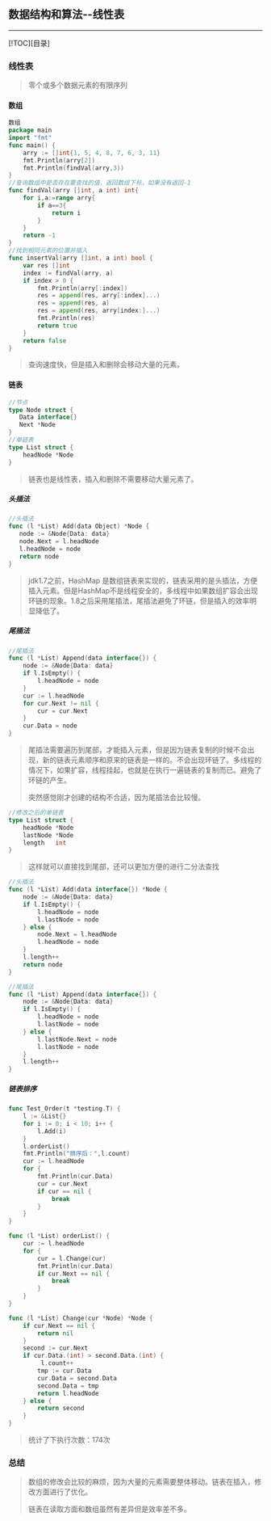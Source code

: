 ## 数据结构和算法--线性表

---

[!TOC][目录]

### 线性表

> 零个或多个数据元素的有限序列

#### 数组

```go
数组
package main
import "fmt"
func main() {
	arry := []int{1, 5, 4, 8, 7, 6, 3, 11}
	fmt.Println(arry[2])
	fmt.Println(findVal(arry,3))
}
//查询数组中是否存在要查找的值，返回数组下标，如果没有返回-1
func findVal(arry []int, a int) int{
	for i,a:=range arry{
		if a==3{
			return i
		}
	}
	return -1
}
//找到相同元素的位置并插入
func insertVal(arry []int, a int) bool {
	var res []int
	index := findVal(arry, a)
	if index > 0 {
		fmt.Println(arry[:index])
		res = append(res, arry[:index]...)
		res = append(res, a)
		res = append(res, arry[index:]...)
		fmt.Println(res)
		return true
	}
	return false
}
```

> 查询速度快，但是插入和删除会移动大量的元素。

#### 链表

```go
//节点
type Node struct {
   Data interface{} 
   Next *Node  
}
//单链表
type List struct {
	headNode *Node 
}
```

> 链表也是线性表，插入和删除不需要移动大量元素了。

##### 头插法

```go
//头插法
func (l *List) Add(data Object) *Node {
   node := &Node{Data: data}
   node.Next = l.headNode
   l.headNode = node
   return node
}
```

> jdk1.7之前，HashMap 是数组链表来实现的，链表采用的是头插法，方便插入元素。但是HashMap不是线程安全的，多线程中如果数组扩容会出现环链的现象。1.8之后采用尾插法，尾插法避免了环链，但是插入的效率明显降低了。

##### 尾插法

```go
//尾插法
func (l *List) Append(data interface{}) {
	node := &Node{Data: data}
	if l.IsEmpty() {
		l.headNode = node
	}
	cur := l.headNode
	for cur.Next != nil {
		cur = cur.Next
	}
	cur.Data = node
}
```

> 尾插法需要遍历到尾部，才能插入元素，但是因为链表复制的时候不会出现，新的链表元素顺序和原来的链表是一样的。不会出现环链了。多线程的情况下，如果扩容，线程挂起，也就是在执行一遍链表的复制而已。避免了环链的产生。
>
> 突然感觉刚才创建的结构不合适，因为尾插法会比较慢。

```go
//修改之后的单链表
type List struct {
	headNode *Node
    lastNode *Node
    length   int
}
```

> 这样就可以直接找到尾部，还可以更加方便的进行二分法查找

```go
//头插法
func (l *List) Add(data interface{}) *Node {
	node := &Node{Data: data}
	if l.IsEmpty() {
		l.headNode = node
		l.lastNode = node
	} else {
		node.Next = l.headNode
		l.headNode = node
	}
	l.length++
	return node
}
```

```go
//尾插法
func (l *List) Append(data interface{}) {
	node := &Node{Data: data}
	if l.IsEmpty() {
		l.headNode = node
		l.lastNode = node
	} else {
		l.lastNode.Next = node
		l.lastNode = node
	}
	l.length++
}
```

##### 链表排序

```go
func Test_Order(t *testing.T) {
	l := &List{}
	for i := 0; i < 10; i++ {
		l.Add(i)
	}
	l.orderList()
	fmt.Println("排序后：",l.count)
	cur := l.headNode
	for {
		fmt.Println(cur.Data)
		cur = cur.Next
		if cur == nil {
			break
		}
	}
}
```



```go
func (l *List) orderList() {
	cur := l.headNode
	for {
		cur = l.Change(cur)
		fmt.Println(cur.Data)
		if cur.Next == nil {
			break
		}
	}
}

func (l *List) Change(cur *Node) *Node {
	if cur.Next == nil {
		return nil
	}
	second := cur.Next
	if cur.Data.(int) > second.Data.(int) {
         l.count++
		tmp := cur.Data
		cur.Data = second.Data
		second.Data = tmp
		return l.headNode
	} else {
		return second
	}
}
```

> 统计了下执行次数：174次

### 总结

> 数组的修改会比较的麻烦，因为大量的元素需要整体移动。链表在插入，修改方面进行了优化。
>
> 链表在读取方面和数组虽然有差异但是效率差不多。